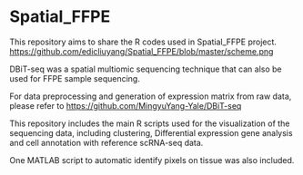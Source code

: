 # Spatial_FFPE
This repository aims to share the R codes used in Spatial_FFPE project.
https://github.com/edicliuyang/Spatial_FFPE/blob/master/scheme.png

DBiT-seq was a spatial multiomic sequencing technique that can also be used for FFPE sample sequencing. 

For data preprocessing and generation of expression matrix from raw data, please refer to https://github.com/MingyuYang-Yale/DBiT-seq

This repository includes the main R scripts used for the visualization of the sequencing data, including clustering, Differential expression gene analysis and cell annotation with reference scRNA-seq data. 

One MATLAB script to automatic identify pixels on tissue was also included.

